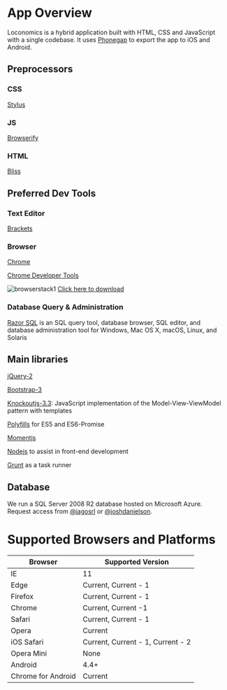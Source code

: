 # App Overview
Loconomics is a hybrid application built with HTML, CSS and JavaScript with a single codebase. It uses [Phonegap](http://phonegap.com/) to export the app to iOS and Android.

## Preprocessors
### CSS 
[Stylus](http://stylus-lang.com)

### JS 
[Browserify](http://browserify.org/)

### HTML 
[Bliss](html)

## Preferred Dev Tools
### Text Editor
[Brackets](http://brackets.io/)

### Browser
[Chrome](https://www.google.com/chrome/browser/desktop/index.html)

[Chrome Developer Tools](https://developer.chrome.com/devtools)

![browserstack1](https://cloud.githubusercontent.com/assets/1202838/23223934/575af6d0-f8e1-11e6-9082-63464329f70e.png)
[Click here to download](https://www.browserstack.com/)

### Database Query & Administration
[Razor SQL](https://razorsql.com/) is an SQL query tool, database browser, SQL editor, and database administration tool for Windows, Mac OS X, macOS, Linux, and Solaris

## Main libraries
[jQuery-2](https://jquery.com)

[Bootstrap-3](http://getbootstrap.com)

[Knockoutjs-3.3](http://knockoutjs.com): JavaScript implementation of the Model-View-ViewModel pattern with templates

[Polyfills](https://www.npmjs.com/package/js-polyfills) for ES5 and ES6-Promise

[Momentjs](http://momentjs.com/)

[Nodejs](https://nodejs.org/en/) to assist in front-end development

[Grunt](http://gruntjs.com/) as a task runner

## Database  
We run a SQL Server 2008 R2 database hosted on Microsoft Azure. Request access from [@iagosrl](mailto:iagosrl@gmail.com) or [@joshdanielson](mailto:joshua.danielson@loconomics.com).

# Supported Browsers and Platforms
| Browser | Supported Version |
| --- | --- |
| IE | 11
| Edge | Current, Current - 1
| Firefox | Current, Current - 1
| Chrome | Current, Current -1
| Safari | Current, Current - 1
| Opera | Current
| iOS Safari | Current, Current - 1, Current - 2
| Opera Mini | None
| Android | 4.4+
| Chrome for Android | Current
